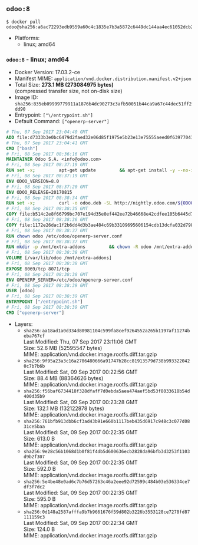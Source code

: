 ## `odoo:8`

```console
$ docker pull odoo@sha256:a6ac72293edb9559a60c4c1835e7b3a5872c6449dc144aa4ec61052dcb235983
```

-	Platforms:
	-	linux; amd64

### `odoo:8` - linux; amd64

-	Docker Version: 17.03.2-ce
-	Manifest MIME: `application/vnd.docker.distribution.manifest.v2+json`
-	Total Size: **273.1 MB (273084975 bytes)**  
	(compressed transfer size, not on-disk size)
-	Image ID: `sha256:835eb09999779911a1876b4dc90273c3afb50051b44ca9a67c44dec51ff2dd90`
-	Entrypoint: `["\/entrypoint.sh"]`
-	Default Command: `["openerp-server"]`

```dockerfile
# Thu, 07 Sep 2017 23:04:40 GMT
ADD file:d7333b3e0bc6479d2faed32e06d85f1975e5b23e13e75555aeed0f639770413b in / 
# Thu, 07 Sep 2017 23:04:41 GMT
CMD ["bash"]
# Fri, 08 Sep 2017 08:36:16 GMT
MAINTAINER Odoo S.A. <info@odoo.com>
# Fri, 08 Sep 2017 08:37:19 GMT
RUN set -x;         apt-get update         && apt-get install -y --no-install-recommends             ca-certificates             curl             node-less             node-clean-css             python-gevent             python-pip             python-pyinotify             python-renderpm             python-support         && curl -o wkhtmltox.deb -SL http://nightly.odoo.com/extra/wkhtmltox-0.12.1.2_linux-jessie-amd64.deb         && echo '40e8b906de658a2221b15e4e8cd82565a47d7ee8 wkhtmltox.deb' | sha1sum -c -         && dpkg --force-depends -i wkhtmltox.deb         && apt-get -y install -f --no-install-recommends         && apt-get purge -y --auto-remove -o APT::AutoRemove::RecommendsImportant=false -o APT::AutoRemove::SuggestsImportant=false npm         && rm -rf /var/lib/apt/lists/* wkhtmltox.deb         && pip install psycogreen==1.0
# Fri, 08 Sep 2017 08:37:19 GMT
ENV ODOO_VERSION=8.0
# Fri, 08 Sep 2017 08:37:20 GMT
ENV ODOO_RELEASE=20170815
# Fri, 08 Sep 2017 08:38:34 GMT
RUN set -x;         curl -o odoo.deb -SL http://nightly.odoo.com/${ODOO_VERSION}/nightly/deb/odoo_${ODOO_VERSION}.${ODOO_RELEASE}_all.deb         && echo '5835e966a07e5684b4f7bcc39585276b0bb68254 odoo.deb' | sha1sum -c -         && dpkg --force-depends -i odoo.deb         && apt-get update         && apt-get -y install -f --no-install-recommends         && rm -rf /var/lib/apt/lists/* odoo.deb
# Fri, 08 Sep 2017 08:38:35 GMT
COPY file:b514c2e8f66799bc707e194d35e0ef442ee72b46668e42cdfee105b6445d7eb0 in / 
# Fri, 08 Sep 2017 08:38:36 GMT
COPY file:1172e26dac1f2b6dd4d3b3ae484c69b33109695606154cdb13dcfa032d798e88 in /etc/odoo/ 
# Fri, 08 Sep 2017 08:38:37 GMT
RUN chown odoo /etc/odoo/openerp-server.conf
# Fri, 08 Sep 2017 08:38:37 GMT
RUN mkdir -p /mnt/extra-addons         && chown -R odoo /mnt/extra-addons
# Fri, 08 Sep 2017 08:38:38 GMT
VOLUME [/var/lib/odoo /mnt/extra-addons]
# Fri, 08 Sep 2017 08:38:38 GMT
EXPOSE 8069/tcp 8071/tcp
# Fri, 08 Sep 2017 08:38:38 GMT
ENV OPENERP_SERVER=/etc/odoo/openerp-server.conf
# Fri, 08 Sep 2017 08:38:39 GMT
USER [odoo]
# Fri, 08 Sep 2017 08:38:39 GMT
ENTRYPOINT ["/entrypoint.sh"]
# Fri, 08 Sep 2017 08:38:39 GMT
CMD ["openerp-server"]
```

-	Layers:
	-	`sha256:aa18ad1a0d334d80981104c599fa8cef9264552a265b1197af11274beba767cf`  
		Last Modified: Thu, 07 Sep 2017 23:11:06 GMT  
		Size: 52.6 MB (52595547 bytes)  
		MIME: application/vnd.docker.image.rootfs.diff.tar.gzip
	-	`sha256:9f95a23a3c16a2706480666a91747b28cc81913579d738b9933220420c7b7b6b`  
		Last Modified: Sat, 09 Sep 2017 00:22:56 GMT  
		Size: 88.4 MB (88364626 bytes)  
		MIME: application/vnd.docker.image.rootfs.diff.tar.gzip
	-	`sha256:f56baf6734418f328dfaff7d0ebda5aea474aef5bd53f8033618b54d400d35b9`  
		Last Modified: Sat, 09 Sep 2017 00:23:28 GMT  
		Size: 132.1 MB (132122878 bytes)  
		MIME: application/vnd.docker.image.rootfs.diff.tar.gzip
	-	`sha256:761bfb913dbb6cf3ad43b91e660b1117beb435d6917c948c3c077d0831ce5baa`  
		Last Modified: Sat, 09 Sep 2017 00:22:35 GMT  
		Size: 613.0 B  
		MIME: application/vnd.docker.image.rootfs.diff.tar.gzip
	-	`sha256:9e28c56b1068d1b0f81f4db5d600636ecb2828da96bfb3d3253f1103d9b2f307`  
		Last Modified: Sat, 09 Sep 2017 00:22:35 GMT  
		Size: 592.0 B  
		MIME: application/vnd.docker.image.rootfs.diff.tar.gzip
	-	`sha256:5e4be48e0ad6c7b76d57263c46a2eee92d72599c484b03e536334ce7df3f7dc2`  
		Last Modified: Sat, 09 Sep 2017 00:22:35 GMT  
		Size: 595.0 B  
		MIME: application/vnd.docker.image.rootfs.diff.tar.gzip
	-	`sha256:0d148a2587afffa9b7b9661676f59d802b3226b3553128ce7278fd87111159c3`  
		Last Modified: Sat, 09 Sep 2017 00:22:34 GMT  
		Size: 124.0 B  
		MIME: application/vnd.docker.image.rootfs.diff.tar.gzip

